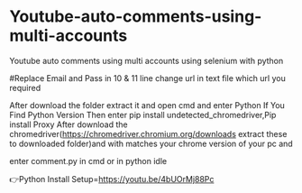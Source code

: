 # Youtube-auto-comments-using-multi-accounts
Youtube auto comments using multi accounts using selenium with python

#Replace Email and Pass in 10 & 11 line change url in text file which url you required

After download the folder extract it and open cmd and enter Python If You Find Python Version Then enter pip install undetected_chromedriver,Pip install Proxy After download the chromedriver(https://chromedriver.chromium.org/downloads extract these to downloaded folder)and with matches your chrome version of your pc and

enter comment.py in cmd or in python idle

👉Python Install Setup=https://youtu.be/4bUOrMj88Pc
